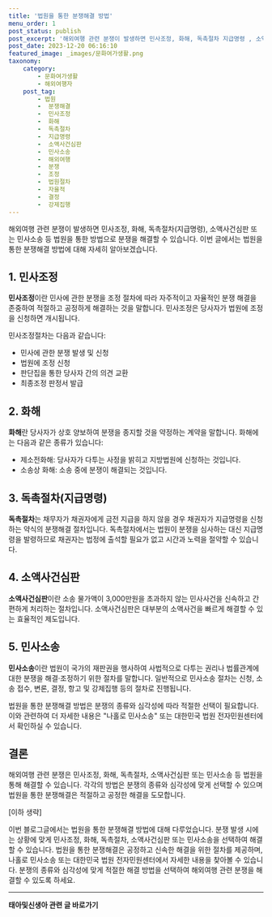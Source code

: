 ```yaml
---
title: '법원을 통한 분쟁해결 방법'
menu_order: 1
post_status: publish
post_excerpt: '해외여행 관련 분쟁이 발생하면 민사조정, 화해, 독촉절차 지급명령 , 소액사건심판 또는 민사소송 등 법원을 통한 방법으로 분쟁을 해결할 수 있습니다. 이번 글에서는 법원을 통한 분쟁해결 방법에 대해 자세히 알아보겠습니다.'
post_date: 2023-12-20 06:16:10
featured_image: _images/문화여가생활.png
taxonomy:
    category:
        - 문화여가생활
        - 해외여행자
    post_tag:
        - 법원
        -  분쟁해결
        -  민사조정
        -  화해
        -  독촉절차
        -  지급명령
        -  소액사건심판
        -  민사소송
        -  해외여행
        -  분쟁
        -  조정
        -  법원절차
        -  자율적
        -  결정
        -  강제집행
---
```



해외여행 관련 분쟁이 발생하면 민사조정, 화해, 독촉절차(지급명령), 소액사건심판 또는 민사소송 등 법원을 통한 방법으로 분쟁을 해결할 수 있습니다. 이번 글에서는 법원을 통한 분쟁해결 방법에 대해 자세히 알아보겠습니다.

## 1. 민사조정

**민사조정**이란 민사에 관한 분쟁을 조정 절차에 따라 자주적이고 자율적인 분쟁 해결을 존중하여 적절하고 공정하게 해결하는 것을 말합니다. 민사조정은 당사자가 법원에 조정을 신청하면 개시됩니다.

민사조정절차는 다음과 같습니다:
- 민사에 관한 분쟁 발생 및 신청
- 법원에 조정 신청
- 판단집을 통한 당사자 간의 의견 교환
- 최종조정 판정서 발급

## 2. 화해

**화해**란 당사자가 상호 양보하여 분쟁을 종지할 것을 약정하는 계약을 말합니다. 화해에는 다음과 같은 종류가 있습니다:

- 제소전화해: 당사자가 다투는 사정을 밝히고 지방법원에 신청하는 것입니다.
- 소송상 화해: 소송 중에 분쟁이 해결되는 것입니다.

## 3. 독촉절차(지급명령)

**독촉절차**는 채무자가 채권자에게 금전 지급을 하지 않을 경우 채권자가 지급명령을 신청하는 약식의 분쟁해결 절차입니다. 독촉절차에서는 법원이 분쟁을 심사하는 대신 지급명령을 발령하므로 채권자는 법정에 출석할 필요가 없고 시간과 노력을 절약할 수 있습니다.

## 4. 소액사건심판

**소액사건심판**이란 소송 물가액이 3,000만원을 초과하지 않는 민사사건을 신속하고 간편하게 처리하는 절차입니다. 소액사건심판은 대부분의 소액사건을 빠르게 해결할 수 있는 효율적인 제도입니다.

## 5. 민사소송

**민사소송**이란 법원이 국가의 재판권을 행사하여 사법적으로 다투는 권리나 법률관계에 대한 분쟁을 해결·조정하기 위한 절차를 말합니다. 일반적으로 민사소송 절차는 신청, 소송 접수, 변론, 결정, 항고 및 강제집행 등의 절차로 진행됩니다.

법원을 통한 분쟁해결 방법은 분쟁의 종류와 심각성에 따라 적절한 선택이 필요합니다. 이와 관련하여 더 자세한 내용은 "나홀로 민사소송" 또는 대한민국 법원 전자민원센터에서 확인하실 수 있습니다.

## 결론

해외여행 관련 분쟁은 민사조정, 화해, 독촉절차, 소액사건심판 또는 민사소송 등 법원을 통해 해결할 수 있습니다. 각각의 방법은 분쟁의 종류와 심각성에 맞게 선택할 수 있으며 법원을 통한 분쟁해결은 적절하고 공정한 해결을 도모합니다.

[이하 생략]

이번 블로그글에서는 법원을 통한 분쟁해결 방법에 대해 다루었습니다. 분쟁 발생 시에는 상황에 맞게 민사조정, 화해, 독촉절차, 소액사건심판 또는 민사소송을 선택하여 해결할 수 있습니다. 법원을 통한 분쟁해결은 공정하고 신속한 해결을 위한 절차를 제공하며, 나홀로 민사소송 또는 대한민국 법원 전자민원센터에서 자세한 내용을 찾아볼 수 있습니다. 분쟁의 종류와 심각성에 맞게 적절한 해결 방법을 선택하여 해외여행 관련 분쟁을 해결할 수 있도록 하세요.
<!-- wp:separator -->
<hr class="wp-block-separator has-alpha-channel-opacity"/>
<!-- /wp:separator -->

<!-- wp:group {"backgroundColor":"base","layout":{"type":"constrained"}} -->
<div class="wp-block-group has-base-background-color has-background"><!-- wp:paragraph {"align":"center","fontSize":"medium"} -->
<p class="has-text-align-center has-large-font-size"><strong>태아및신생아 관련 글 바로가기</strong></p>
<!-- /wp:paragraph -->


<!-- wp:latest-posts
{"categories":[{"id":1496,"count":19,"description":"","link":"https://uknowlaw.com/category/%ed%83%9c%ec%95%84%eb%b0%8f%ec%8b%a0%ec%83%9d%ec%95%84/","name":"태아및신생아","slug":"태아및신생아","taxonomy":"category","parent":0,"meta":[],"_links":{"self":[{"href":"https://uknowlaw.com/wp-json/wp/v2/categories/1496"}],"collection":[{"href":"https://uknowlaw.com/wp-json/wp/v2/categories"}],"about":[{"href":"https://uknowlaw.com/wp-json/wp/v2/taxonomies/category"}],"wp:post_type":[{"href":"https://uknowlaw.com/wp-json/wp/v2/posts?categories=1496"}],"curies":[{"name":"wp","href":"https://api.w.org/{rel}","templated":true}]}}],"postsToShow":100,"excerptLength":28,"postLayout":"grid","columns":2,"featuredImageAlign":"left","featuredImageSizeSlug":"large","fontSize":"small"} /--></div>
<!-- /wp:group -->